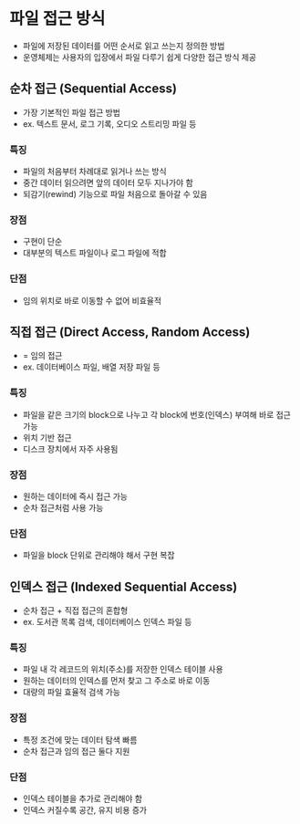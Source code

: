 # 파일 접근 방식

- 파일에 저장된 데이터를 어떤 순서로 읽고 쓰는지 정의한 방법
- 운영체제는 사용자의 입장에서 파일 다루기 쉽게 다양한 접근 방식 제공


## 순차 접근 (Sequential Access)

- 가장 기본적인 파일 접근 방법
- ex. 텍스트 문서, 로그 기록, 오디오 스트리밍 파일 등

### 특징

- 파일의 처음부터 차례대로 읽거나 쓰는 방식
- 중간 데이터 읽으려면 앞의 데이터 모두 지나가야 함
- 되감기(rewind) 기능으로 파일 처음으로 돌아갈 수 있음

### 장점

- 구현이 단순
- 대부분의 텍스트 파일이나 로그 파일에 적합

### 단점
- 임의 위치로 바로 이동할 수 없어 비효율적


## 직접 접근 (Direct Access, Random Access)

- = 임의 접근
- ex. 데이터베이스 파일, 배열 저장 파일 등

### 특징

- 파일을 같은 크기의 block으로 나누고 각 block에 번호(인덱스) 부여해 바로 접근 가능
- 위치 기반 접근
- 디스크 장치에서 자주 사용됨

### 장점

- 원하는 데이터에 즉시 접근 가능
- 순차 접근처럼 사용 가능

### 단점

- 파일을 block 단위로 관리해야 해서 구현 복잡


## 인덱스 접근 (Indexed Sequential Access)

- 순차 접근 + 직접 접근의 혼합형
- ex. 도서관 목록 검색, 데이터베이스 인덱스 파일 등

### 특징
- 파일 내 각 레코드의 위치(주소)를 저장한 인덱스 테이블 사용
- 원하는 데이터의 인덱스를 먼저 찾고 그 주소로 바로 이동
- 대량의 파일 효율적 검색 가능

### 장점
- 특정 조건에 맞는 데이터 탐색 빠름
- 순차 접근과 임의 접근 둘다 지원
### 단점

- 인덱스 테이블을 추가로 관리해야 함
- 인덱스 커질수록 공간, 유지 비용 증가
